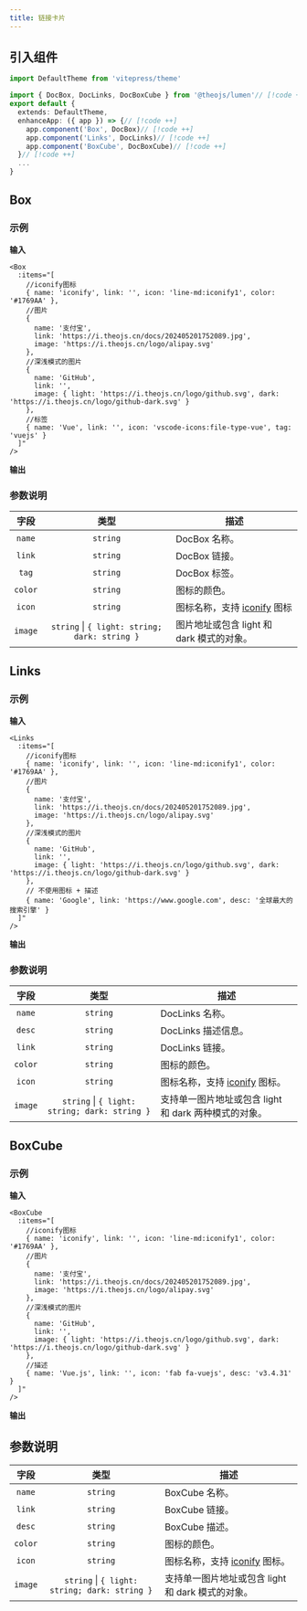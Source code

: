 ```yaml
---
title: 链接卡片
---
```


## 引入组件

```ts
import DefaultTheme from 'vitepress/theme'

import { DocBox, DocLinks, DocBoxCube } from '@theojs/lumen'// [!code ++]
export default {
  extends: DefaultTheme,
  enhanceApp: ({ app }) => {// [!code ++]
    app.component('Box', DocBox)// [!code ++]
    app.component('Links', DocLinks)// [!code ++]
    app.component('BoxCube', DocBoxCube)// [!code ++]
  }// [!code ++]
  ...
}

```

## Box

### 示例

**输入**

```vue
<Box
  :items="[
    //iconify图标
    { name: 'iconify', link: '', icon: 'line-md:iconify1', color: '#1769AA' },
    //图片
    {
      name: '支付宝',
      link: 'https://i.theojs.cn/docs/202405201752089.jpg',
      image: 'https://i.theojs.cn/logo/alipay.svg'
    },
    //深浅模式的图片
    {
      name: 'GitHub',
      link: '',
      image: { light: 'https://i.theojs.cn/logo/github.svg', dark: 'https://i.theojs.cn/logo/github-dark.svg' }
    },
    //标签
    { name: 'Vue', link: '', icon: 'vscode-icons:file-type-vue', tag: 'vuejs' }
  ]"
/>
```

**输出**

<Box
  :items="[
    //iconify图标
    { name: 'iconify', link: '', icon: 'line-md:iconify1', color: '#1769AA' },
    //图片
    {
      name: '支付宝',
      link: 'https://i.theojs.cn/docs/202405201752089.jpg',
      image: 'https://i.theojs.cn/logo/alipay.svg'
    },
    //深浅模式的图片
    {
      name: 'GitHub',
      link: '',
      image: { light: 'https://i.theojs.cn/logo/github.svg', dark: 'https://i.theojs.cn/logo/github-dark.svg' }
    },
    //标签
    { name: 'Vue', link: '', icon: 'vscode-icons:file-type-vue', tag: 'vuejs' }
  ]"
/>

### 参数说明

|  字段   |                     类型                      | 描述                                                                                              |
| :-----: | :-------------------------------------------: | ------------------------------------------------------------------------------------------------- |
| `name`  |                   `string`                    | DocBox 名称。                                                                                     |
| `link`  |                   `string`                    | DocBox 链接。                                                                                     |
|  `tag`  |                   `string`                    | <Badge type="tip" text="可选" /> DocBox 标签。                                                    |
| `color` |                   `string`                    | <Badge type="tip" text="可选" /> 图标的颜色。                                                     |
| `icon`  |                   `string`                    | <Badge type="tip" text="可选" /> 图标名称，支持 [iconify](https://icon-sets.iconify.design/) 图标 |
| `image` | `string` \| `{ light: string; dark: string }` | <Badge type="tip" text="可选" /> 图片地址或包含 light 和 dark 模式的对象。                        |

## Links

### 示例

**输入**

```vue
<Links
  :items="[
    //iconify图标
    { name: 'iconify', link: '', icon: 'line-md:iconify1', color: '#1769AA' },
    //图片
    {
      name: '支付宝',
      link: 'https://i.theojs.cn/docs/202405201752089.jpg',
      image: 'https://i.theojs.cn/logo/alipay.svg'
    },
    //深浅模式的图片
    {
      name: 'GitHub',
      link: '',
      image: { light: 'https://i.theojs.cn/logo/github.svg', dark: 'https://i.theojs.cn/logo/github-dark.svg' }
    },
    // 不使用图标 + 描述
    { name: 'Google', link: 'https://www.google.com', desc: '全球最大的搜索引擎' }
  ]"
/>
```

**输出**
<Links
  :items="[
    //iconify图标
    { name: 'iconify', link: '', icon: 'line-md:iconify1', color: '#1769AA' },
    //图片
    {
      name: '支付宝',
      link: 'https://i.theojs.cn/docs/202405201752089.jpg',
      image: 'https://i.theojs.cn/logo/alipay.svg'
    },
    //深浅模式的图片
    {
      name: 'GitHub',
      link: '',
      image: { light: 'https://i.theojs.cn/logo/github.svg', dark: 'https://i.theojs.cn/logo/github-dark.svg' }
    },
    // 不使用图标 + 描述
    { name: 'Google', link: 'https://www.google.com', desc: '全球最大的搜索引擎' }
  ]"
/>

### 参数说明

|  字段   |                     类型                      | 描述                                                                                                |
| :-----: | :-------------------------------------------: | --------------------------------------------------------------------------------------------------- |
| `name`  |                   `string`                    | DocLinks 名称。                                                                                     |
| `desc`  |                   `string`                    | <Badge type="tip" text="可选" /> DocLinks 描述信息。                                                |
| `link`  |                   `string`                    | DocLinks 链接。                                                                                     |
| `color` |                   `string`                    | <Badge type="tip" text="可选" /> 图标的颜色。                                                       |
| `icon`  |                   `string`                    | <Badge type="tip" text="可选" /> 图标名称，支持 [iconify](https://icon-sets.iconify.design/) 图标。 |
| `image` | `string` \| `{ light: string; dark: string }` | <Badge type="tip" text="可选" /> 支持单一图片地址或包含 light 和 dark 两种模式的对象。              |

## BoxCube

### 示例

**输入**

```vue
<BoxCube
  :items="[
    //iconify图标
    { name: 'iconify', link: '', icon: 'line-md:iconify1', color: '#1769AA' },
    //图片
    {
      name: '支付宝',
      link: 'https://i.theojs.cn/docs/202405201752089.jpg',
      image: 'https://i.theojs.cn/logo/alipay.svg'
    },
    //深浅模式的图片
    {
      name: 'GitHub',
      link: '',
      image: { light: 'https://i.theojs.cn/logo/github.svg', dark: 'https://i.theojs.cn/logo/github-dark.svg' }
    },
    //描述
    { name: 'Vue.js', link: '', icon: 'fab fa-vuejs', desc: 'v3.4.31' }
  ]"
/>
```

**输出**
<BoxCube
  :items="[
    //iconify图标
    { name: 'iconify', link: '', icon: 'line-md:iconify1', color: '#1769AA' },
    //图片
    {
      name: '支付宝',
      link: 'https://i.theojs.cn/docs/202405201752089.jpg',
      image: 'https://i.theojs.cn/logo/alipay.svg'
    },
    //深浅模式的图片
    {
      name: 'GitHub',
      link: '',
      image: { light: 'https://i.theojs.cn/logo/github.svg', dark: 'https://i.theojs.cn/logo/github-dark.svg' }
    },
    //描述
    { name: 'Vue.js', link: '', icon: 'fab fa-vuejs', desc: 'v3.4.31' }
  ]"
/>

## 参数说明

|  字段   |                     类型                      | 描述                                                                                                |
| :-----: | :-------------------------------------------: | --------------------------------------------------------------------------------------------------- |
| `name`  |                   `string`                    | BoxCube 名称。                                                                                      |
| `link`  |                   `string`                    | BoxCube 链接。                                                                                      |
| `desc`  |                   `string`                    | <Badge type="tip" text="可选" /> BoxCube 描述。                                                     |
| `color` |                   `string`                    | <Badge type="tip" text="可选" /> 图标的颜色。                                                       |
| `icon`  |                   `string`                    | <Badge type="tip" text="可选" /> 图标名称，支持 [iconify](https://icon-sets.iconify.design/) 图标。 |
| `image` | `string` \| `{ light: string; dark: string }` | <Badge type="tip" text="可选" /> 支持单一图片地址或包含 light 和 dark 模式的对象。                  |
